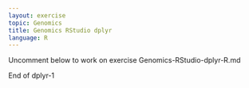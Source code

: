 ```yaml
---
layout: exercise
topic: Genomics
title: Genomics RStudio dplyr
language: R
---
```

Uncomment below to work on exercise
Genomics-RStudio-dplyr-R.md

<!--
## Challenge 1

Create a table that contains all the columns with the letter "i" except for
the columns "Indiv" and "FILTER", and the column "POS". Hint: look at the help
for the function `ends_with()` we've just covered.


## Challenge 2

Select all the mutations that occurred between the positions 1e6 (one million)
and 2e6 (included) that are not indels and have QUAL greater than 200.

## Exercise 1 Pipe and filter

Starting with the `variants` dataframe, use pipes to subset the data
to include only observations from SRR2584863 sample,
where the filtered
depth (DP) is at least 10. Retain only the columns `REF`, `ALT`, 
and `POS`.

## Exercise 2
There are a lot of columns in our dataset, so let's just look at the
`sample_id`, `POS`, `QUAL`, and `POLPROB` columns for now. Add a 
line to the above code to only show those columns. 
 
## Challenge 3
What are the largest insertions and deletions? Hint: the function `abs()`
returns the absolute value.

## Challenge 4
How many mutations are found in each sample? 

## Challenge (optional)
Based on the probability scores we calculated when we first introducted
`mutate()`, classify each mutation in 3 categories: high (> 0.95), medium
(between 0.7 and 0.95), and low (< 0.7), and create a table with `sample_id`
as rows, the 3 levels of quality as columns, and the number of mutations in
the cells.
-->

End of dplyr-1
